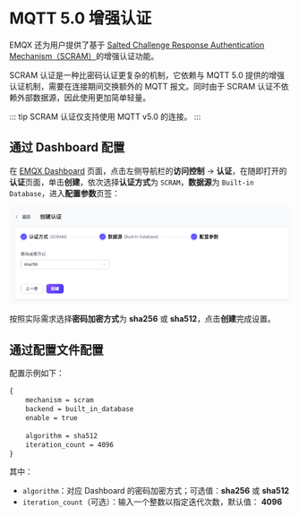# MQTT 5.0 增强认证

EMQX 还为用户提供了基于 [Salted Challenge Response Authentication Mechanism（SCRAM）](https://doubleoctopus.com/security-wiki/protocol/salted-challenge-response-authentication-mechanism/)的增强认证功能。

SCRAM 认证是一种比密码认证更复杂的机制，它依赖与 MQTT 5.0 提供的增强认证机制，需要在连接期间交换额外的 MQTT 报文。同时由于 SCRAM 认证不依赖外部数据源，因此使用更加简单轻量。

::: tip
SCRAM 认证仅支持使用 MQTT v5.0 的连接。
:::

## 通过 Dashboard 配置

在 [EMQX Dashboard](http://127.0.0.1:18083/#/authentication) 页面，点击左侧导航栏的**访问控制** -> **认证**，在随即打开的**认证**页面，单击**创建**，依次选择**认证方式**为 `SCRAM`，**数据源**为 `Built-in Database`，进入**配置参数**页签：

![SCRAM](./assets/authn-scram.png)

按照实际需求选择**密码加密方式**为 **sha256** 或 **sha512**，点击**创建**完成设置。

## 通过配置文件配置

配置示例如下：

```hocon
{
    mechanism = scram
    backend = built_in_database
    enable = true

    algorithm = sha512
    iteration_count = 4096
}
```

其中：

- `algorithm`：对应 Dashboard 的密码加密方式；可选值：**sha256** 或 **sha512**
- `iteration_count`（可选）：输入一个整数以指定迭代次数，默认值： **4096**
